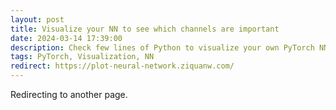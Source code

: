 ```yaml
---
layout: post
title: Visualize your NN to see which channels are important 
date: 2024-03-14 17:39:00
description: Check few lines of Python to visualize your own PyTorch NN
tags: PyTorch, Visualization, NN
redirect: https://plot-neural-network.ziquanw.com/
---
```


Redirecting to another page.
